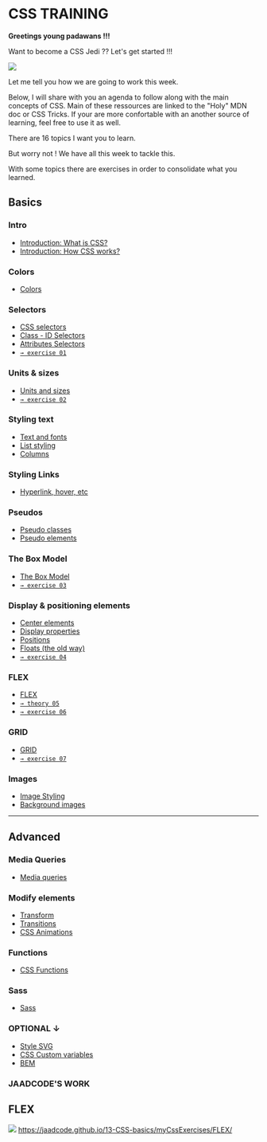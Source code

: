 ﻿# CSS TRAINING

**Greetings young padawans !!!**

Want to become a CSS Jedi ?? Let's get started !!!

![](https://media.giphy.com/media/8hMD9YakVza3452SpN/giphy.gif)

Let me tell you how we are going to work this week.

Below, I will share with you an agenda to follow along with the main concepts of CSS. Main of these ressources are linked to the "Holy" MDN doc or CSS Tricks. If your are more confortable with an another source of learning, feel free to use it as well. 

There are 16 topics I want you to learn. 

But worry not ! We have all this week to tackle this.

With some topics there are exercises in order to consolidate what you learned.

## Basics

### Intro
- [Introduction: What is CSS?](https://developer.mozilla.org/en-US/docs/Learn/CSS/First_steps/What_is_CSS) 
- [Introduction: How CSS works?](https://developer.mozilla.org/en-US/docs/Learn/CSS/First_steps/How_CSS_works)  

### Colors
- [Colors](https://developer.mozilla.org/en-US/docs/Web/CSS/CSS_colors/Applying_color)   

### Selectors           
- [CSS selectors](https://developer.mozilla.org/en-US/docs/Learn/CSS/Building_blocks/Selectors) 
- [Class - ID Selectors](https://developer.mozilla.org/en-US/docs/Learn/CSS/Building_blocks/Selectors/Type_Class_and_ID_Selectors)
- [Attributes Selectors](https://developer.mozilla.org/en-US/docs/Learn/CSS/Building_blocks/Selectors/Attribute_selectors) 
- [`→ exercise 01`](01.CSS-exercises_selector-colors.md)

### Units & sizes
- [Units and sizes](https://developer.mozilla.org/en-US/docs/Learn/CSS/Building_blocks/Values_and_units)
- [`→ exercise 02`](02.CSS-exercises-units-sizes.md)

### Styling text     
- [Text and fonts](https://developer.mozilla.org/en-US/docs/Learn/CSS/Styling_text/Fundamentals) 
- [List styling](https://developer.mozilla.org/en-US/docs/Learn/CSS/Styling_text/Styling_lists)
- [Columns](https://developer.mozilla.org/en-US/docs/Web/CSS/CSS_multicol_layout/Basic_concepts)              

### Styling Links
- [Hyperlink, hover, etc](https://developer.mozilla.org/en-US/docs/Learn/CSS/Styling_text/Styling_links)  

### Pseudos  
- [Pseudo classes](https://developer.mozilla.org/en-US/docs/Web/CSS/Pseudo-classes) 
- [Pseudo elements](https://developer.mozilla.org/en-US/docs/Web/CSS/Pseudo-elements)

### The Box Model
- [The Box Model](https://developer.mozilla.org/en-US/docs/Learn/CSS/Building_blocks/The_box_model)
- [`→ exercise 03`](03.CSS-exercises_box-model-text.md) 
       
### Display & positioning elements
- [Center elements](https://css-tricks.com/centering-css-complete-guide/)         
- [Display properties](https://cssreference.io/property/display/)  
- [Positions](https://developer.mozilla.org/en-US/docs/Learn/CSS/CSS_layout/Positioning)                
- [Floats (the old way)](https://css-tricks.com/all-about-floats/) 
- [`→ exercise 04`](04.CSS-pixel-perfect-1.md)

### FLEX
- [FLEX](https://css-tricks.com/snippets/css/a-guide-to-flexbox/)  
- [`→ theory 05`](05.FLEX.md)
- [`→ exercise 06`](06.FLEX-exercise.md)

### GRID    
- [GRID](https://css-tricks.com/snippets/css/complete-guide-grid/) 
- [`→ exercise 07`](07.GRID.md)

### Images      
- [Image Styling](https://kinsta.com/blog/css-image-styling/) 
- [Background images](https://developer.mozilla.org/en-US/docs/Web/CSS/CSS_Backgrounds_and_Borders/Resizing_background_images)  

---

## Advanced

### Media Queries   
- [Media queries](https://css-tricks.com/a-complete-guide-to-css-media-queries/)  
            
### Modify elements
- [Transform](https://developer.mozilla.org/en-US/docs/Web/CSS/transform) 
- [Transitions](https://developer.mozilla.org/en-US/docs/Web/CSS/CSS_Transitions/Using_CSS_transitions)
- [CSS Animations](https://web.dev/learn/css/animations)    

### Functions
- [CSS Functions](https://css-tricks.com/complete-guide-to-css-functions/)  

### Sass
- [Sass](https://www.freecodecamp.org/news/the-beginners-guide-to-sass/)


### OPTIONAL ↓  
- [Style SVG](https://www.freecodecamp.org/news/how-to-use-css-box-model-and-style-svg-images/#:~:text=How%20to%20Style%20SVG%20Images)
- [CSS Custom variables](https://developer.mozilla.org/en-US/docs/Web/CSS/--*) 
- [BEM](https://css-tricks.com/bem-101/)                  


### JAADCODE'S WORK

## FLEX
![](https://media1.giphy.com/media/v1.Y2lkPTc5MGI3NjExcTR6MjViamZjcDczMTVma2VwdW9ra2w1bzlkZWs5cTM0NGQxdTZwMyZlcD12MV9pbnRlcm5hbF9naWZfYnlfaWQmY3Q9Zw/toYIS95xETUPLmU9WP/giphy.gif)
https://jaadcode.github.io/13-CSS-basics/myCssExercises/FLEX/


